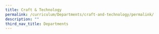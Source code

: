 ```yaml
---
title: Craft & Technology
permalink: /curriculum/Departments/craft-and-technology/permalink/
description: ""
third_nav_title: Departments
---
```

